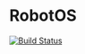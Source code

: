 # RobotOS
[![Build Status](https://travis-ci.org/firebolt-ai/robotos.svg?branch=master)](https://travis-ci.org/firebolt-ai/robotos)